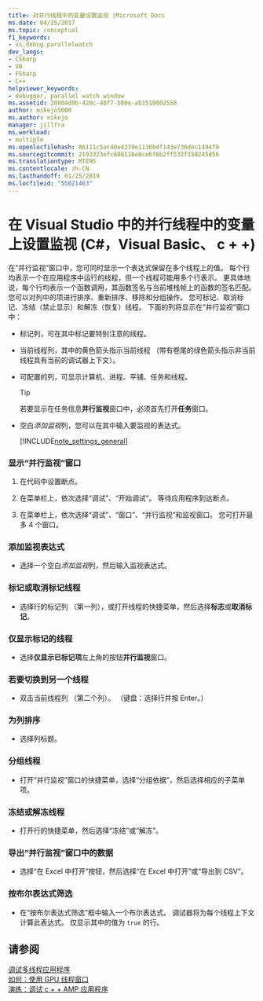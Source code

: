 ```yaml
---
title: 对并行线程中的变量设置监视 |Microsoft Docs
ms.date: 04/25/2017
ms.topic: conceptual
f1_keywords:
- vs.debug.parallelwatch
dev_langs:
- CSharp
- VB
- FSharp
- C++
helpviewer_keywords:
- debugger, parallel watch window
ms.assetid: 28004d9b-420c-48f7-b80e-ab1519802558
author: mikejo5000
ms.author: mikejo
manager: jillfra
ms.workload:
- multiple
ms.openlocfilehash: 86111c5ac40e4379e1130bdf143e736dec1494f9
ms.sourcegitcommit: 2193323efc608118e0ce6f6b2ff532f158245d56
ms.translationtype: MTE95
ms.contentlocale: zh-CN
ms.lasthandoff: 01/25/2019
ms.locfileid: "55021463"
---
```

# <a name="set-a-watch-on-variables-in-parallel-threads-in-visual-studio-c-visual-basic-c"></a>在 Visual Studio 中的并行线程中的变量上设置监视 (C#，Visual Basic、 c + +)
在“并行监视”窗口中，您可同时显示一个表达式保留在多个线程上的值。 每个行均表示一个在应用程序中运行的线程，但一个线程可能用多个行表示。 更具体地说，每个行均表示一个函数调用，其函数签名与当前堆栈帧上的函数的签名匹配。 您可以对列中的项进行排序、重新排序、移除和分组操作。 您可标记、取消标记、冻结（禁止显示）和解冻（恢复）线程。 下面的列将显示在“并行监视”窗口中：  
  
- 标记列，可在其中标记要特别注意的线程。  
  
- 当前线程列，其中的黄色箭头指示当前线程 （带有卷尾的绿色箭头指示非当前线程具有当前的调试器上下文）。  
  
- 可配置的列，可显示计算机、进程、平铺、任务和线程。  
  
  > [!TIP]
  >  若要显示在任务信息**并行监视**窗口中，必须首先打开**任务**窗口。  
  
- 空白*添加监视*列，您可以在其中输入要监视的表达式。  
  
  [!INCLUDE[note_settings_general](../data-tools/includes/note_settings_general_md.md)]  
  
### <a name="to-display-the-parallel-watch-window"></a>显示“并行监视”窗口  
  
1.  在代码中设置断点。  
  
2.  在菜单栏上，依次选择“调试”、“开始调试”。 等待应用程序到达断点。  
  
3.  在菜单栏上，依次选择“调试”、“窗口”、“并行监视”和监视窗口。 您可打开最多 4 个窗口。  
  
### <a name="to-add-a-watch-expression"></a>添加监视表达式  
  
-   选择一个空白*添加监视*列，然后输入监视表达式。  
  
### <a name="to-flag-or-unflag-a-thread"></a>标记或取消标记线程  
  
-   选择行的标记列 （第一列），或打开线程的快捷菜单，然后选择**标志**或**取消标记**。  
  
### <a name="to-display-only-flagged-threads"></a>仅显示标记的线程  
  
-   选择**仅显示已标记项**左上角的按钮**并行监视**窗口。  
  
### <a name="to-switch-to-another-thread"></a>若要切换到另一个线程  
  
-   双击当前线程列 （第二个列）。 （键盘：选择行并按 Enter。）  
  
### <a name="to-sort-a-column"></a>为列排序  
  
-   选择列标题。  
  
### <a name="to-group-threads"></a>分组线程  
  
-   打开“并行监视”窗口的快捷菜单，选择“分组依据”，然后选择相应的子菜单项。  
  
### <a name="to-freeze-or-thaw-threads"></a>冻结或解冻线程  
  
-   打开行的快捷菜单，然后选择“冻结”或“解冻”。  
  
### <a name="to-export-the-data-in-the-parallel-watch-window"></a>导出“并行监视”窗口中的数据  
  
-   选择“在 Excel 中打开”按钮，然后选择“在 Excel 中打开”或“导出到 CSV”。  
  
### <a name="to-filter-by-a-boolean-expression"></a>按布尔表达式筛选  
  
-   在“按布尔表达式筛选”框中输入一个布尔表达式。 调试器将为每个线程上下文计算此表达式。 仅显示其中的值为 `true` 的行。  
  
## <a name="see-also"></a>请参阅  
 [调试多线程应用程序](../debugger/debug-multithreaded-applications-in-visual-studio.md)   
 [如何：使用 GPU 线程窗口](../debugger/how-to-use-the-gpu-threads-window.md)   
 [演练：调试 c + + AMP 应用程序](/cpp/parallel/amp/walkthrough-debugging-a-cpp-amp-application)